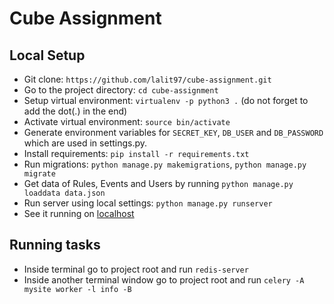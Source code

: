 # Cube Assignment

## Local Setup

- Git clone: `https://github.com/lalit97/cube-assignment.git`
- Go to the project directory: `cd cube-assignment`
- Setup virtual environment: `virtualenv -p python3 .` (do not forget to add the dot(.) in the end)
- Activate virtual environment: `source bin/activate`
- Generate environment variables for `SECRET_KEY`, `DB_USER` and `DB_PASSWORD` which are used in settings.py.
- Install requirements: `pip install -r requirements.txt`
- Run migrations: `python manage.py makemigrations`, `python manage.py migrate`
- Get data of Rules, Events and Users by running `python manage.py loaddata data.json`
- Run server using local settings: `python manage.py runserver`
- See it running on [localhost](http://127.0.0.1:8000/)

## Running tasks

- Inside terminal go to project root and run `redis-server`
- Inside another terminal window go to project root and run `celery -A mysite worker -l info -B`
